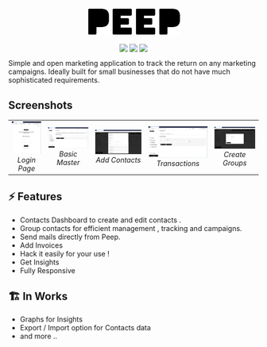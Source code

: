 <p align="center">
<img align="center" src="./assets/peep-logo.png">
   <br><br>
<img align="center" src="https://img.shields.io/badge/WORK%20-IN%20PROGRESS-yellow.svg"/>
<img align="center" src="https://img.shields.io/badge/License-MIT%20v3-blue.svg"/>
<img align="center" src="https://img.shields.io/badge/Python-3-lightgrey.svg" /> 
<br>
</p>
Simple and open marketing application to track the return on any marketing campaigns. Ideally built for small businesses that do not have much sophisticated requirements.

## Screenshots

<table>
  <tr>
    <td align="center">
      <a href="./assets/1.PNG" target="_blank" title="Login Page">
        <img src="./assets/1.PNG" alt="Login Page">
      </a>
      <br />
      <em>Login Page</em>
    </td>
    <td align="center">
      <a href="./assets/2.PNG" target="_blank" title="Basic Master">
        <img src="./assets/2.PNG" alt="Basic Master">
      </a>
      <br />
      <em>Basic Master</em>
    </td>
    <td align="center">
      <a href="./assets/3.PNG" target="_blank" title="Add Contacts">
        <img src="./assets/3.PNG" alt="Add Contacts">
      </a>
      <br />
      <em>Add Contacts</em>
    </td>
    <td align="center">
      <a href="./assets/4.PNG" target="_blank" title="Transactions">
        <img src="./assets/4.PNG" alt="Transactions">
      </a>
      <br />
      <em>Transactions</em>
    </td>
    <td align="center">
      <a href="./assets/5.PNG" target="_blank" title="Create Groups">
        <img src="./assets/5.PNG" alt="Create Groups">
      </a>
      <br />
      <em>Create Groups</em>
    </td>
  </tr>
</table>

## ⚡ Features

 * Contacts Dashboard to create and edit contacts . 
 * Group contacts for efficient management , tracking and campaigns.
 * Send mails directly from Peep.
 * Add Invoices
 * Hack it easily for your use !
 * Get Insights 
 * Fully Responsive

## 🏗 In Works

 * Graphs for Insights 
 * Export / Import option for Contacts data
 * and more ..

